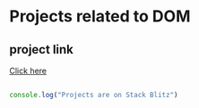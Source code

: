 # Projects related to DOM

## project link

[Click here](https://stackblitz.com/edit/dom-project-chaiaurcode-uvg1wyht?file=index.html)

``` javascript

console.log("Projects are on Stack Blitz")

```